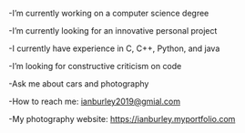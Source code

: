 -I’m currently working on a computer science degree

-I’m currently looking for an innovative personal project

-I currently have experience in C, C++, Python, and java

-I’m looking for constructive criticism on code

-Ask me about cars and photography

-How to reach me: ianburley2019@gmial.com

-My photography website: https://ianburley.myportfolio.com


<!--
**IanBurley/IanBurley** is a ✨ _special_ ✨ repository because its `README.md` (this file) appears on your GitHub profile.

Here are some ideas to get you started:

- 🔭 I’m currently working on ...
- 🌱 I’m currently learning ...
- 👯 I’m looking to collaborate on ...
- 🤔 I’m looking for help with ...
- 💬 Ask me about ...
- 📫 How to reach me: ...
- 😄 Pronouns: ...
- ⚡ Fun fact: ...
-->

